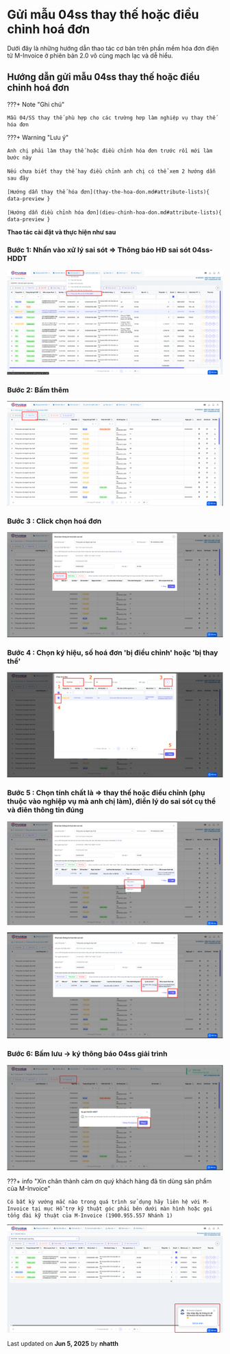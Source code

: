 # **Gửi mẫu 04ss thay thế hoặc điều chỉnh hoá đơn**

Dưới đây là những hướng dẫn thao tác cơ bản trên phần mềm hóa đơn điện tử M-Invoice ở phiên bản 2.0 vô cùng mạch lạc và dễ hiểu.

## **Hướng dẫn gửi mẫu 04ss thay thế hoặc điều chỉnh hoá đơn**

???+ Note "Ghi chú"

    Mẫu 04/SS thay thế phù hợp cho các trường hơp làm nghiệp vụ thay thế hóa đơn

???+ Warning "Lưu ý"

    Anh chị phải làm thay thế hoặc điều chỉnh hóa đơn trước rồi mới làm bước này

    Nếu chưa biết thay thế hay điều chỉnh anh chị có thể xem 2 hướng dẫn sau đây

    [Hướng dẫn thay thế hóa đơn](thay-the-hoa-don.md#attribute-lists){ data-preview }

    [Hướng dẫn điều chỉnh hóa đơn](dieu-chinh-hoa-don.md#attribute-lists){ data-preview }

**Thao tác cài đặt và thực hiện như sau**

### **Bước 1: Nhấn vào xử lý sai sót => Thông báo HĐ sai sót 04ss-HDDT**

![Hình 1](../assets/images/invoice2/2.0_gui04ss_1.png)

### **Bước 2: Bấm thêm**

![Hình 2](../assets/images/invoice2/2.0_gui04ss_2.png)

### **Bước 3 : Click chọn hoá đơn**

![Hình 3](../assets/images/invoice2/2.0_gui04ss_3.png)

### **Bước 4 : Chọn ký hiệu, số hoá đơn 'bị điều chỉnh' hoặc 'bị thay thế'**

![Hình 4](../assets/images/invoice2/2.0_gui04ss_4.png)

### **Bước 5 : Chọn tính chất là => thay thế hoặc điều chỉnh (phụ thuộc vào nghiệp vụ mà anh chị làm), điền lý do sai sót cụ thể và điên thông tin đúng**

![Hình 5](../assets/images/invoice2/2.0_gui04ss_5.png)

![Hình 6](../assets/images/invoice2/2.0_gui04ss_6.png)

### **Bước 6: Bấm lưu -> ký thông báo 04ss giải trình**

![Hình 7](../assets/images/invoice2/2.0_gui04ss_7.png)

???+ info "Xin chân thành cảm ơn quý khách hàng đã tin dùng sản phẩm của M-Invoice"

    Có bất kỳ vướng mắc nào trong quá trình sử dụng hãy liên hệ với M-Invoice tại mục Hỗ trợ kỹ thuật góc phải bên dưới màn hình hoặc gọi tổng đài kỹ thuật của M-Invoice (1900.955.557 Nhánh 1)

![Hình 8](../assets/images/invoice2/hotro.png)




<div class="last-updated">Last updated on <strong>Jun 5, 2025</strong> by <strong>nhatth</strong></div>
